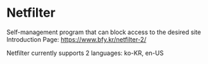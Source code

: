 # Netfilter
Self-management program that can block access to the desired site
Introduction Page: https://www.bfy.kr/netfilter-2/

Netfilter currently supports 2 languages: ko-KR, en-US
